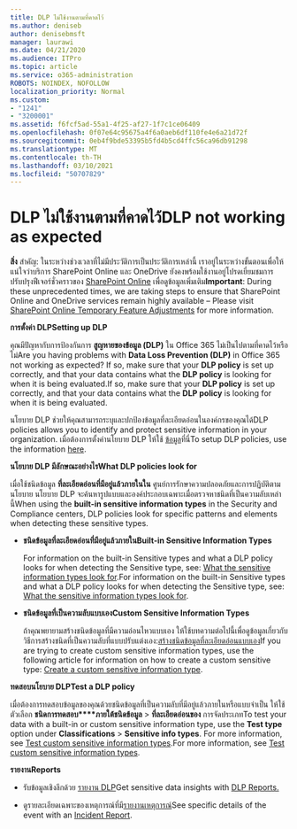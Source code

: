 ```yaml
---
title: DLP ไม่ใช้งานตามที่คาดไว้
ms.author: deniseb
author: denisebmsft
manager: laurawi
ms.date: 04/21/2020
ms.audience: ITPro
ms.topic: article
ms.service: o365-administration
ROBOTS: NOINDEX, NOFOLLOW
localization_priority: Normal
ms.custom:
- "1241"
- "3200001"
ms.assetid: f6fcf5ad-55a1-4f25-af27-1f7c1ce06409
ms.openlocfilehash: 0f07e64c95675a4f6a0aeb6df110fe4e6a21d72f
ms.sourcegitcommit: 0eb4f9bde53395b5fd4b5cd4ffc56ca96db91298
ms.translationtype: MT
ms.contentlocale: th-TH
ms.lasthandoff: 03/10/2021
ms.locfileid: "50707829"
---
```

# <a name="dlp-not-working-as-expected"></a><span data-ttu-id="8dc5f-102">DLP ไม่ใช้งานตามที่คาดไว้</span><span class="sxs-lookup"><span data-stu-id="8dc5f-102">DLP not working as expected</span></span>

<span data-ttu-id="8dc5f-103">**สิ่ง** สําคัญ: ในระหว่างช่วงเวลาที่ไม่มีประวัติการเป็นประวัติการเหล่านี้ เราอยู่ในระหว่างขั้นตอนเพื่อให้แน่ใจว่าบริการ SharePoint Online และ OneDrive ยังคงพร้อมใช้งานอยู่โปรดเยี่ยมชมการปรับปรุงฟีเจอร์ชั่วคราวของ [SharePoint Online](https://aka.ms/ODSPAdjustments) เพื่อดูข้อมูลเพิ่มเติม</span><span class="sxs-lookup"><span data-stu-id="8dc5f-103">**Important**: During these unprecedented times, we are taking steps to ensure that SharePoint Online and OneDrive services remain highly available – Please visit [SharePoint Online Temporary Feature Adjustments](https://aka.ms/ODSPAdjustments) for more information.</span></span>

 <span data-ttu-id="8dc5f-104">**การตั้งค่า DLP**</span><span class="sxs-lookup"><span data-stu-id="8dc5f-104">**Setting up DLP**</span></span>

<span data-ttu-id="8dc5f-105">คุณมีปัญหากับการป้องกันการ **สูญหายของข้อมูล (DLP)** ใน Office 365 ไม่เป็นไปตามที่คาดไว้หรือไม่</span><span class="sxs-lookup"><span data-stu-id="8dc5f-105">Are you having problems with **Data Loss Prevention (DLP)** in Office 365 not working as expected?</span></span> <span data-ttu-id="8dc5f-106">If so, make sure that your **DLP policy** is set up correctly, and that your data contains what the **DLP policy** is looking for when it is being evaluated.</span><span class="sxs-lookup"><span data-stu-id="8dc5f-106">If so, make sure that your **DLP policy** is set up correctly, and that your data contains what the **DLP policy** is looking for when it is being evaluated.</span></span>
  
<span data-ttu-id="8dc5f-107">นโยบาย DLP ช่วยให้คุณสามารถระบุและปกป้องข้อมูลที่ละเอียดอ่อนในองค์กรของคุณได้</span><span class="sxs-lookup"><span data-stu-id="8dc5f-107">DLP policies allows you to identify and protect sensitive information in your organization.</span></span> <span data-ttu-id="8dc5f-108">เมื่อต้องการตั้งค่านโยบาย DLP ให้ใช้ [ข้อมูล](https://docs.microsoft.com/microsoft-365/compliance/create-a-dlp-policy-from-a-template)ที่นี่</span><span class="sxs-lookup"><span data-stu-id="8dc5f-108">To setup DLP policies, use the information [here](https://docs.microsoft.com/microsoft-365/compliance/create-a-dlp-policy-from-a-template).</span></span>
  
 <span data-ttu-id="8dc5f-109">**นโยบาย DLP มีลักษณะอย่างไร**</span><span class="sxs-lookup"><span data-stu-id="8dc5f-109">**What DLP policies look for**</span></span>
  
<span data-ttu-id="8dc5f-110">เมื่อใช้ชนิดข้อมูล **ที่ละเอียดอ่อนที่มีอยู่แล้วภายในใน** ศูนย์การรักษาความปลอดภัยและการปฏิบัติตามนโยบาย นโยบาย DLP จะค้นหารูปแบบและองค์ประกอบเฉพาะเมื่อตรวจหาชนิดที่เป็นความลับเหล่านี้</span><span class="sxs-lookup"><span data-stu-id="8dc5f-110">When using the **built-in sensitive information types** in the Security and Compliance centers, DLP policies look for specific patterns and elements when detecting these sensitive types.</span></span>
  
- <span data-ttu-id="8dc5f-111">**ชนิดข้อมูลที่ละเอียดอ่อนที่มีอยู่แล้วภายใน**</span><span class="sxs-lookup"><span data-stu-id="8dc5f-111">**Built-in Sensitive Information Types**</span></span>

    <span data-ttu-id="8dc5f-112">For information on the built-in Sensitive types and what a DLP policy looks for when detecting the Sensitive type, see: [What the sensitive information types look for](https://docs.microsoft.com/microsoft-365/compliance/sensitive-information-type-entity-definitions).</span><span class="sxs-lookup"><span data-stu-id="8dc5f-112">For information on the built-in Sensitive types and what a DLP policy looks for when detecting the Sensitive type, see: [What the sensitive information types look for](https://docs.microsoft.com/microsoft-365/compliance/sensitive-information-type-entity-definitions).</span></span>

- <span data-ttu-id="8dc5f-113">**ชนิดข้อมูลที่เป็นความลับแบบเอง**</span><span class="sxs-lookup"><span data-stu-id="8dc5f-113">**Custom Sensitive Information Types**</span></span>

    <span data-ttu-id="8dc5f-114">ถ้าคุณพยายามสร้างชนิดข้อมูลที่มีความอ่อนไหวแบบเอง ให้ใช้บทความต่อไปนี้เพื่อดูข้อมูลเกี่ยวกับวิธีการสร้างชนิดที่เป็นความลับที่แบบปรับแต่งเอง:[สร้างชนิดข้อมูลที่ละเอียดอ่อนแบบเอง](https://docs.microsoft.com/microsoft-365/compliance/create-a-custom-sensitive-information-type)</span><span class="sxs-lookup"><span data-stu-id="8dc5f-114">If you are trying to create custom sensitive information types, use the following article for information on how to create a custom sensitive type: [Create a custom sensitive information type](https://docs.microsoft.com/microsoft-365/compliance/create-a-custom-sensitive-information-type).</span></span>

<span data-ttu-id="8dc5f-115">**ทดสอบนโยบาย DLP**</span><span class="sxs-lookup"><span data-stu-id="8dc5f-115">**Test a DLP policy**</span></span>

<span data-ttu-id="8dc5f-116">เมื่อต้องการทดสอบข้อมูลของคุณด้วยชนิดข้อมูลที่เป็นความลับที่มีอยู่แล้วภายในหรือแบบจําเป็น ให้ใช้ตัวเลือก **ชนิดการทดสอบ\*\*\*\*ภายใต้ชนิดข้อมูล**  >  **ที่ละเอียดอ่อนของ** การจัดประเภท</span><span class="sxs-lookup"><span data-stu-id="8dc5f-116">To test your data with a built-in or custom sensitive information type, use the **Test type** option under **Classifications** > **Sensitive info types**.</span></span> <span data-ttu-id="8dc5f-117">For more information, see [Test custom sensitive information types](https://docs.microsoft.com/microsoft-365/compliance/create-a-custom-sensitive-information-type#create-custom-sensitive-information-types-in-the-security--compliance-center).</span><span class="sxs-lookup"><span data-stu-id="8dc5f-117">For more information, see [Test custom sensitive information types](https://docs.microsoft.com/microsoft-365/compliance/create-a-custom-sensitive-information-type#create-custom-sensitive-information-types-in-the-security--compliance-center).</span></span>

 <span data-ttu-id="8dc5f-118">**รายงาน**</span><span class="sxs-lookup"><span data-stu-id="8dc5f-118">**Reports**</span></span>
  
- <span data-ttu-id="8dc5f-119">รับข้อมูลเชิงลึกด้วย [รายงาน DLP](https://docs.microsoft.com/microsoft-365/compliance/data-loss-prevention-policies#dlp-reports)</span><span class="sxs-lookup"><span data-stu-id="8dc5f-119">Get sensitive data insights with [DLP Reports.](https://docs.microsoft.com/microsoft-365/compliance/data-loss-prevention-policies#dlp-reports)</span></span>

- <span data-ttu-id="8dc5f-120">ดูรายละเอียดเฉพาะของเหตุการณ์ที่มี[รายงานเหตุการณ์](https://docs.microsoft.com/microsoft-365/compliance/data-loss-prevention-policies#incident-reports)</span><span class="sxs-lookup"><span data-stu-id="8dc5f-120">See specific details of the event with an [Incident Report](https://docs.microsoft.com/microsoft-365/compliance/data-loss-prevention-policies#incident-reports).</span></span>
